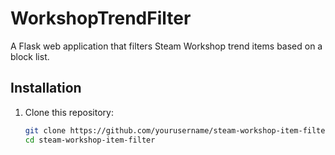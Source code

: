 # WorkshopTrendFilter

A Flask web application that filters Steam Workshop trend items based on a block list.

## Installation

1. Clone this repository:

   ```bash
   git clone https://github.com/yourusername/steam-workshop-item-filter.git
   cd steam-workshop-item-filter

